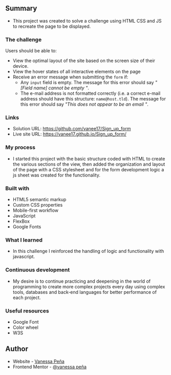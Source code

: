 ## Summary

- This project was created to solve a challenge using HTML CSS and JS to recreate the page to be displayed.

### The challenge

Users should be able to:

- View the optimal layout of the site based on the screen size of their device.
- View the hover states of all interactive elements on the page
- Receive an error message when submitting the `form` if:
  - Any `input` field is empty. The message for this error should say *"[Field name] cannot be empty "*.
  - The e-mail address is not formatted correctly (i.e. a correct e-mail address should have this structure: `name@host.tld`). The message for this error should say *"This does not appear to be an email "*.


### Links

- Solution URL: https://github.com/vanee17/Sign_up_form
- Live site URL: https://vanee17.github.io/Sign_up_form/

### My process

- I started this project with the basic structure coded with HTML to create the various sections of the view, then added the organization and layout of the page with a CSS stylesheet and for the form development logic a js sheet was created for the functionality.

### Built with

- HTML5 semantic markup
- Custom CSS properties
- Mobile-first workflow
- JavaScript
- FlexBox
- Google Fonts

### What I learned

- In this challenge I reinforced the handling of logic and functionality with javascript.

### Continuous development

- My desire is to continue practicing and deepening in the world of programming to create more complex projects every day using complex tools, databases and back-end languages for better performance of each project.

### Useful resources

- Google Font
- Color wheel
- W3S

## Author

- Website - [Vanessa Peña](https://github.com/vanee17)
- Frontend Mentor - [@vanessa peña](https://www.frontendmentor.io/profile/vanee17)